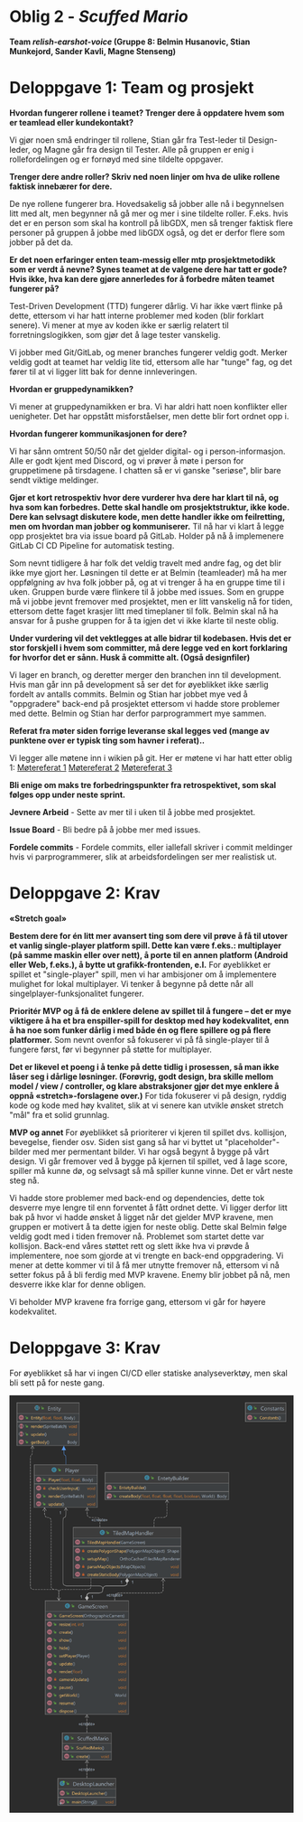 # Oblig 2 - *Scuffed Mario*
**Team *relish-earshot-voice* (Gruppe 8: Belmin Husanovic, Stian Munkejord, Sander Kavli, Magne Stenseng)**

# **Deloppgave 1: Team og prosjekt**

**Hvordan fungerer rollene i teamet? Trenger dere å oppdatere hvem som er teamlead eller kundekontakt?**

Vi gjør noen små endringer til rollene, Stian går fra Test-leder til Design-leder, og Magne går fra design til Tester.  Alle på gruppen er enig i rollefordelingen og er fornøyd med sine tildelte oppgaver. 


**Trenger dere andre roller? Skriv ned noen linjer om hva de ulike rollene faktisk innebærer for dere.**

De nye rollene fungerer bra. Hovedsakelig så jobber alle nå i begynnelsen litt med alt, men begynner nå gå mer og mer i sine tildelte roller. F.eks. hvis det er en person som skal ha kontroll på libGDX, men så trenger faktisk flere personer på gruppen å jobbe med libGDX også, og det er derfor flere som jobber på det da. 


**Er det noen erfaringer enten team-messig eller mtp prosjektmetodikk som er verdt å nevne? Synes teamet at de valgene dere har tatt er gode? Hvis ikke, hva kan dere gjøre annerledes for å forbedre måten teamet fungerer på?**

Test-Driven Development (TTD) fungerer dårlig. Vi har ikke vært flinke på dette, ettersom vi har hatt interne problemer med koden (blir forklart senere). Vi mener at mye av koden ikke er særlig relatert til forretningslogikken, som gjør det å lage tester vanskelig. 

Vi jobber med Git/GitLab, og mener branches fungerer veldig godt. Merker veldig godt at teamet har veldig lite tid, ettersom alle har "tunge" fag, og det fører til at vi ligger litt bak for denne innleveringen. 


**Hvordan er gruppedynamikken?**

Vi mener at gruppedynamikken er bra. Vi har aldri hatt noen konflikter eller uenigheter. Det har oppstått misforståelser, men dette blir fort ordnet opp i.


**Hvordan fungerer kommunikasjonen for dere?**

Vi har sånn omtrent 50/50 når det gjelder digital- og i person-informasjon. Alle er godt kjent med Discord, og vi prøver å møte i person for gruppetimene på tirsdagene. I chatten så er vi ganske "seriøse", blir bare sendt viktige meldinger.


**Gjør et kort retrospektiv hvor dere vurderer hva dere har klart til nå, og hva som kan forbedres. Dette skal handle om prosjektstruktur, ikke kode. Dere kan selvsagt diskutere kode, men dette handler ikke om feilretting, men om hvordan man jobber og kommuniserer.**
Til nå har vi klart å legge opp prosjektet bra via issue board på GitLab. Holder på nå å implemenere GitLab CI CD Pipeline for automatisk testing. 

Som nevnt tidligere å har folk det veldig travelt med andre fag, og det blir ikke mye gjort her. Løsningen til dette er at Belmin (teamleader) må ha mer oppfølgning av hva folk jobber på, og at vi trenger å ha en gruppe time til i uken. Gruppen burde være flinkere til å jobbe med issues. Som en gruppe må vi jobbe jevnt fremover med prosjektet, men er litt vanskelig nå for tiden, ettersom dette faget krasjer litt med timeplaner til folk. Belmin skal nå ha ansvar for å pushe gruppen for å ta igjen det vi ikke klarte til neste oblig. 

**Under vurdering vil det vektlegges at alle bidrar til kodebasen. Hvis det er stor forskjell i hvem som committer, må dere legge ved en kort forklaring for hvorfor det er sånn. Husk å committe alt. (Også designfiler)**

Vi lager en branch, og deretter merger den branchen inn til development. Hvis man går inn på development så ser det for øyeblikket ikke særlig fordelt av antalls commits. Belmin og Stian har jobbet mye ved å "oppgradere" back-end på prosjektet ettersom vi hadde store problemer med dette. Belmin og Stian har derfor parprogrammert mye sammen. 

**Referat fra møter siden forrige leveranse skal legges ved (mange av punktene over er typisk ting som havner i referat)..**

Vi legger alle møtene inn i wikien på git. Her er møtene vi har hatt etter oblig 1:
[Møtereferat 1](https://git.app.uib.no/relish-earshot/scuffed-mario/-/wikis/M%C3%B8tereferat-22.feb-2022)
[Møtereferat 2](https://git.app.uib.no/relish-earshot/scuffed-mario/-/wikis/M%C3%B8tereferat-11.mars-2022)
[Møtereferat 3](https://git.app.uib.no/relish-earshot/scuffed-mario/-/wikis/M%C3%B8tereferat-15.mars-2022)

**Bli enige om maks tre forbedringspunkter fra retrospektivet, som skal følges opp under neste sprint.**

**Jevnere Arbeid** -  Sette av mer til i uken til å jobbe med prosjektet.

**Issue Board** - Bli bedre på å jobbe mer med issues. 

**Fordele commits** - Fordele commits, eller iallefall skriver i commit meldinger hvis vi parprogrammerer, slik at arbeidsfordelingen ser mer realistisk ut.


# **Deloppgave 2: Krav**

**«Stretch goal»**

**Bestem dere for én litt mer avansert ting som dere vil prøve å få til utover et vanlig single-player platform spill. Dette kan være f.eks.: multiplayer (på samme maskin eller over nett), å porte til en annen platform (Android eller Web, f.eks.), å bytte ut grafikk-frontenden, e.l.**
For øyeblikket er spillet et "single-player" spill, men vi har ambisjoner om å implementere mulighet for lokal multiplayer. Vi tenker å begynne på dette når all singelplayer-funksjonalitet fungerer.

**Prioritér MVP og å få de enklere delene av spillet til å fungere – det er mye viktigere å ha et bra enspiller-spill for desktop med høy kodekvalitet, enn å ha noe som funker dårlig i med både én og flere spillere og på flere platformer.**
Som nevnt ovenfor så fokuserer vi på få single-player til å fungere først, før vi begynner på støtte for multiplayer. 

**Det er likevel et poeng i å tenke på dette tidlig i prosessen, så man ikke låser seg i dårlige løsninger. (Forøvrig, godt design, bra skille mellom model / view / controller, og klare abstraksjoner gjør det mye enklere å oppnå «stretch»-forslagene over.)**
For tida fokuserer vi på design, ryddig kode og kode med høy kvalitet, slik at vi senere kan utvikle ønsket stretch "mål" fra et solid grunnlag.


**MVP og annet**
For øyeblikket så prioriterer vi kjeren til spillet dvs. kollisjon, bevegelse, fiender osv. Siden sist gang så har vi byttet ut "placeholder"-bilder med mer permentant bilder. Vi har også begynt å bygge på vårt design. Vi går fremover ved å bygge på kjernen til spillet, ved å lage score, spiller må kunne dø, og selvsagt så må spiller kunne vinne. Det er vårt neste steg nå. 


Vi hadde store problemer med back-end og dependencies, dette tok desverre mye lengre til enn forventet å fått ordnet dette. Vi ligger derfor litt bak på hvor vi hadde ønsket å ligget når det gjelder MVP kravene, men gruppen er motivert å ta dette igjen for neste oblig. Dette skal Belmin følge veldig godt med i tiden fremover nå. Problemet som startet dette var kollisjon. Back-end våres støttet rett og slett ikke hva vi prøvde å implementere, noe som gjorde at vi trengte en back-end oppgradering. Vi mener at dette kommer vi til å få mer utnytte fremover nå, ettersom vi nå setter fokus på å bli ferdig med MVP kravene. 
Enemy blir jobbet på nå, men desverre ikke klar for denne obligen. 

Vi beholder MVP kravene fra forrige gang, ettersom vi går for høyere kodekvalitet.


# **Deloppgave 3: Krav**
For øyeblikket så har vi ingen CI/CD eller statiske analyseverktøy, men skal bli sett på for neste gang. 

![Class Diagram](klasseDiagarm.png?raw=true "Class Diagram")
